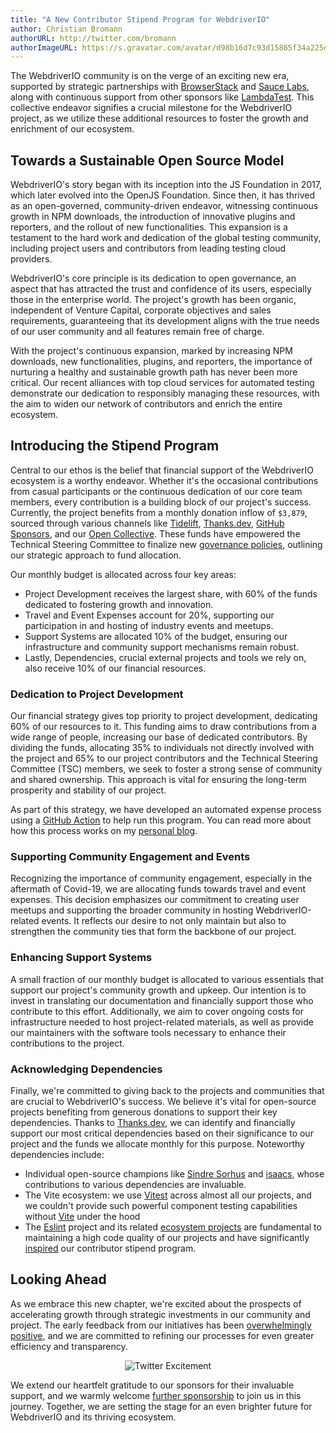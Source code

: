 ```yaml
---
title: "A New Contributor Stipend Program for WebdriverIO"
author: Christian Bromann
authorURL: http://twitter.com/bromann
authorImageURL: https://s.gravatar.com/avatar/d98b16d7c93d15865f34a225dd4b1254?s=80
---
```


The WebdriverIO community is on the verge of an exciting new era, supported by strategic partnerships with [BrowserStack](https://www.browserstack.com/) and [Sauce Labs](https://saucelabs.com/), along with continuous support from other sponsors like [LambdaTest](https://www.lambdatest.com/). This collective endeavor signifies a crucial milestone for the WebdriverIO project, as we utilize these additional resources to foster the growth and enrichment of our ecosystem.

<!-- truncate -->

## Towards a Sustainable Open Source Model

WebdriverIO's story began with its inception into the JS Foundation in 2017, which later evolved into the OpenJS Foundation. Since then, it has thrived as an open-governed, community-driven endeavor, witnessing continuous growth in NPM downloads, the introduction of innovative plugins and reporters, and the rollout of new functionalities. This expansion is a testament to the hard work and dedication of the global testing community, including project users and contributors from leading testing cloud providers.

WebdriverIO's core principle is its dedication to open governance, an aspect that has attracted the trust and confidence of its users, especially those in the enterprise world. The project's growth has been organic, independent of Venture Capital, corporate objectives and sales requirements, guaranteeing that its development aligns with the true needs of our user community and all features remain free of charge.

With the project's continuous expansion, marked by increasing NPM downloads, new functionalities, plugins, and reporters, the importance of nurturing a healthy and sustainable growth path has never been more critical. Our recent alliances with top cloud services for automated testing demonstrate our dedication to responsibly managing these resources, with the aim to widen our network of contributors and enrich the entire ecosystem.

## Introducing the Stipend Program

Central to our ethos is the belief that financial support of the WebdriverIO ecosystem is a worthy endeavor.  Whether it's the occasional contributions from casual participants or the continuous dedication of our core team members, every contribution is a building block of our project's success. Currently, the project benefits from a monthly donation inflow of `$3,879`, sourced through various channels like [Tidelift](https://tidelift.com/subscription/pkg/npm-webdriverio?utm_source=npm-webdriverio&utm_medium=github_sponsor_button), [Thanks.dev](https://thanks.dev), [GitHub Sponsors](https://github.com/sponsors/webdriverio), and our [Open Collective](https://opencollective.com/webdriverio). These funds have empowered the Technical Steering Committee to finalize new [governance policies](https://github.com/webdriverio/webdriverio/blob/main/GOVERNANCE.md#allocation-of-funds), outlining our strategic approach to fund allocation.

Our monthly budget is allocated across four key areas:

- Project Development receives the largest share, with 60% of the funds dedicated to fostering growth and innovation.
- Travel and Event Expenses account for 20%, supporting our participation in and hosting of industry events and meetups.
- Support Systems are allocated 10% of the budget, ensuring our infrastructure and community support mechanisms remain robust.
- Lastly, Dependencies, crucial external projects and tools we rely on, also receive 10% of our financial resources.

### Dedication to Project Development

Our financial strategy gives top priority to project development, dedicating 60% of our resources to it. This funding aims to draw contributions from a wide range of people, increasing our base of dedicated contributors. By dividing the funds, allocating 35% to individuals not directly involved with the project and 65% to our project contributors and the Technical Steering Committee (TSC) members, we seek to foster a strong sense of community and shared ownership. This approach is vital for ensuring the long-term prosperity and stability of our project.

As part of this strategy, we have developed an automated expense process using a [GitHub Action](https://github.com/webdriverio/expense-action) to help run this program. You can read more about how this process works on my [personal blog](https://bromann.dev/post/automated-contributor-expense-process/).

### Supporting Community Engagement and Events

Recognizing the importance of community engagement, especially in the aftermath of Covid-19, we are allocating funds towards travel and event expenses. This decision emphasizes our commitment to creating user meetups and supporting the broader community in hosting WebdriverIO-related events. It reflects our desire to not only maintain but also to strengthen the community ties that form the backbone of our project.

### Enhancing Support Systems

A small fraction of our monthly budget is allocated to various essentials that support our project's community growth and upkeep. Our intention is to invest in translating our documentation and financially support those who contribute to this effort. Additionally, we aim to cover ongoing costs for infrastructure needed to host project-related materials, as well as provide our maintainers with the software tools necessary to enhance their contributions to the project.

### Acknowledging Dependencies

Finally, we're committed to giving back to the projects and communities that are crucial to WebdriverIO's success. We believe it's vital for open-source projects benefiting from generous donations to support their key dependencies. Thanks to [Thanks.dev](https://thanks.dev), we can identify and financially support our most critical dependencies based on their significance to our project and the funds we allocate monthly for this purpose. Noteworthy dependencies include:

- Individual open-source champions like [Sindre Sorhus](https://opencollective.com/sindresorhus) and [isaacs](https://github.com/sponsors/isaacs), whose contributions to various dependencies are invaluable.
- The Vite ecosystem: we use [Vitest](https://vitest.dev/) across almost all our projects, and we couldn't provide such powerful component testing capabilities without [Vite](https://vitejs.dev/) under the hood
- The [Eslint](https://opencollective.com/eslint) project and its related [ecosystem projects](https://opencollective.com/typescript-eslint) are fundamental to maintaining a high code quality of our projects and have significantly [inspired](https://eslint.org/blog/2022/02/paying-contributors-sponsoring-projects/) our contributor stipend program.

## Looking Ahead

As we embrace this new chapter, we're excited about the prospects of accelerating growth through strategic investments in our community and project. The early feedback from our initiatives has been [overwhelmingly positive](https://twitter.com/vobu/status/1755560452015157273), and we are committed to refining our processes for even greater efficiency and transparency.

<p align="center">
    <img src="/img/blog/vobu.png" alt="Twitter Excitement" />
</p>

We extend our heartfelt gratitude to our sponsors for their invaluable support, and we warmly welcome [further sponsorship](https://opencollective.com/webdriverio) to join us in this journey. Together, we are setting the stage for an even brighter future for WebdriverIO and its thriving ecosystem.
